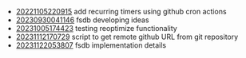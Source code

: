- [20221105220915](/zet/20221105220915/README.md) add recurring timers using github cron actions
- [20230930041146](/zet/20230930041146/README.md) fsdb developing ideas
- [20231005174423](/zet/20231005174423/README.md) testing reoptimize functionality
- [20231112170729](/zet/20231112170729/README.md) script to get remote github URL from git repository
- [20231122053807](/zet/20231122053807/README.md) fsdb implementation details
